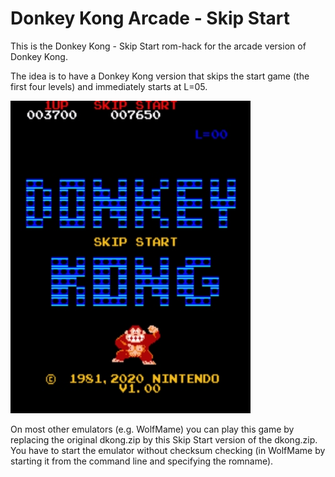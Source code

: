 # Donkey Kong Arcade - Skip Start

This is the Donkey Kong - Skip Start rom-hack for the arcade version of Donkey Kong.

The idea is to have a Donkey Kong version that skips the start game (the first four levels) and immediately starts at L=05.

![DKRND Title Screen](https://github.com/PaulGoes/DonkeyKong-SkipStart/blob/master/Title%20Screen.jpg?raw=true)


On most other emulators (e.g. WolfMame) you can play this game by replacing the original dkong.zip by this Skip Start version of the dkong.zip. You have to start the emulator without checksum checking (in WolfMame by starting it from the command line and specifying the romname).
